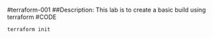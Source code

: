 #terraform-001
##Description:
This lab is to create a basic build 
using terraform
#CODE
```
terraform init
```

